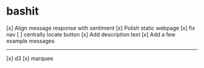 # bashit

[x] Align message response with sentiment
[x] Polish static webpage
[x] fix nav
[ ] centrally locate button
[x] Add description text
[x] Add a few example messages

---

[x] d3
[x] marquee

